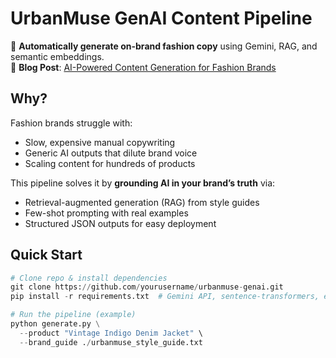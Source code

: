 # UrbanMuse GenAI Content Pipeline  

🚀 **Automatically generate on-brand fashion copy** using Gemini, RAG, and semantic embeddings.  
📖 **Blog Post**: [AI-Powered Content Generation for Fashion Brands](https://sujitdayaljonnakuti.github.io/urbanmuse-blog/)  

## Why?  
Fashion brands struggle with:  
- Slow, expensive manual copywriting  
- Generic AI outputs that dilute brand voice  
- Scaling content for hundreds of products  

This pipeline solves it by **grounding AI in your brand’s truth** via:  
- Retrieval-augmented generation (RAG) from style guides  
- Few-shot prompting with real examples  
- Structured JSON outputs for easy deployment  

## Quick Start  
```python
# Clone repo & install dependencies
git clone https://github.com/yourusername/urbanmuse-genai.git
pip install -r requirements.txt  # Gemini API, sentence-transformers, etc.

# Run the pipeline (example)
python generate.py \
  --product "Vintage Indigo Denim Jacket" \
  --brand_guide ./urbanmuse_style_guide.txt
